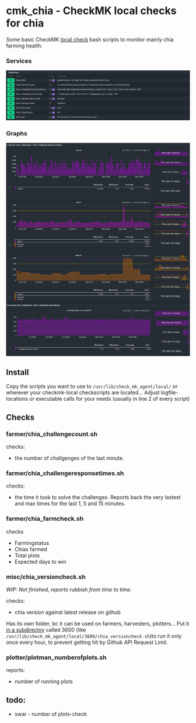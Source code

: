 # cmk_chia - CheckMK local checks for chia
Some basic CheckMK [local check](https://docs.checkmk.com/latest/en/localchecks.html) bash scripts to monitor mainly chia farming health.  

### Services
![services screenshots](.github/services.png)

### Graphs
![graphs screenshots](.github/graphs.png)

## Install
Copy the scripts you want to use to `/usr/lib/check_mk_agent/local/` or wherever your checkmk-local checkscripts are 
located...
Adjust logfile-locations or executable calls for your needs (usually in line 2 of every script)

## Checks
### farmer/chia_challengecount.sh
checks:
 -  the number of challgenges of the last minute.


### farmer/chia_challengeresponsetimes.sh
checks:
 - the time it took to solve the challenges. Reports back the very lastest and max times for the last 1, 5 and 15 minutes.

### farmer/chia_farmcheck.sh
checks 
 - Farmingstatus
 - Chias farmed
 - Total plots
 - Expected days to win

### misc/chia_versioncheck.sh
*WIP: Not finished, reports rubbish from time to time.* 

checks: 
 - chia version against latest release on github

Has its own folder, bc it can be used on farmers, harvesters, plotters...
Put it [in a subdirectoy](https://docs.checkmk.com/latest/en/localchecks.html#cache) called 3600 
(like `/usr/lib/check_mk_agent/local/3600/chia_versioncheck.sh`)to run it only once every hour, 
to prevent getting hit by Github API Request Limit.

### plotter/plotman_numberofplots.sh
reports:
 - number of running plots


## todo: 
 - swar - number of plots-check